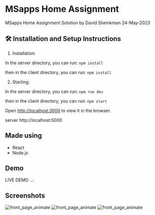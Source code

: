 # MSapps Home Assignment

MSapps Home Assignment Solution by David Sheinkman 24-May-2023

## 🛠 Installation and Setup Instructions

1. Installation:




In the server directory, you can run: `npm install`




then in the client directory, you can run: `npm install`


2. Starting:




In the server directory, you can run: `npm run dev`




then in the client directory, you can run: `npm start`





Open [http://localhost:3000](http://localhost:3000) to view it in the browser.






server http://localhost:5000


## Made using
- React
- Node.js


## Demo

LIVE DEMO ....

## Screenshots

![front_page_animate](https://i.imgur.com/rZCoF1M.png)
![front_page_animate](https://i.imgur.com/lr0BllG.png)
![front_page_animate](https://i.imgur.com/6IrepjN.png)



